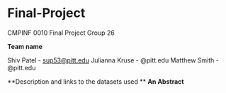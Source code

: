 # Final-Project
CMPINF 0010 Final Project Group 26

**Team name**

Shiv Patel - sup53@pitt.edu
Julianna Kruse - @pitt.edu
Matthew Smith - @pitt.edu

**Description and links to the datasets used
**
**An Abstract**
